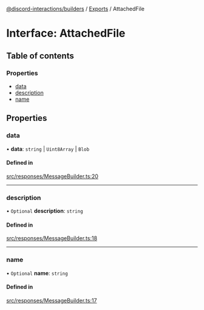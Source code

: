 [@discord-interactions/builders](../README.md) / [Exports](../modules.md) / AttachedFile

# Interface: AttachedFile

## Table of contents

### Properties

- [data](AttachedFile.md#data)
- [description](AttachedFile.md#description)
- [name](AttachedFile.md#name)

## Properties

### data

• **data**: `string` \| `Uint8Array` \| `Blob`

#### Defined in

[src/responses/MessageBuilder.ts:20](https://github.com/ssMMiles/discord-interactions/blob/41cab1d/packages/builders/src/responses/MessageBuilder.ts#L20)

___

### description

• `Optional` **description**: `string`

#### Defined in

[src/responses/MessageBuilder.ts:18](https://github.com/ssMMiles/discord-interactions/blob/41cab1d/packages/builders/src/responses/MessageBuilder.ts#L18)

___

### name

• `Optional` **name**: `string`

#### Defined in

[src/responses/MessageBuilder.ts:17](https://github.com/ssMMiles/discord-interactions/blob/41cab1d/packages/builders/src/responses/MessageBuilder.ts#L17)
